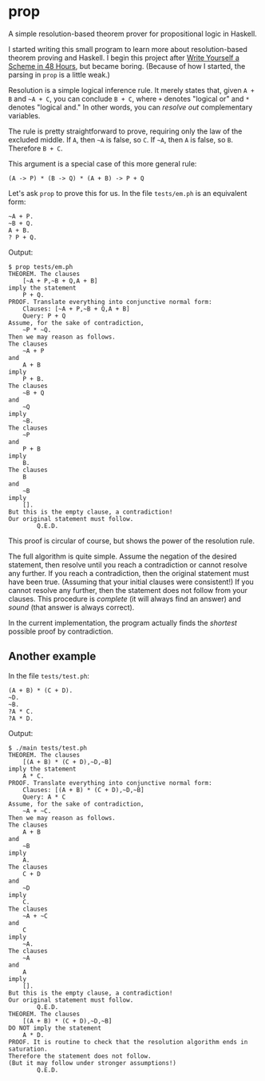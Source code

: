 # prop

A simple resolution-based theorem prover for propositional logic in Haskell.

I started writing this small program to learn more about resolution-based
theorem proving and Haskell. I begin this project after [Write Yourself
a Scheme in 48
Hours](https://en.wikibooks.org/wiki/Write_Yourself_a_Scheme_in_48_Hours), but
became boring. (Because of how I started, the parsing in `prop` is a little
weak.)

Resolution is a simple logical inference rule. It merely states that, given `A + B`
and `~A + C`, you can conclude `B + C`, where `+` denotes "logical or" and `*`
denotes "logical and." In other words, you can *resolve out* complementary
variables.

The rule is pretty straightforward to prove, requiring only the law of the
excluded middle. If `A`, then `~A` is false, so `C`. If `~A`, then `A` is
false, so `B`. Therefore `B + C`.

This argument is a special case of this more general rule:

```
(A -> P) * (B -> Q) * (A + B) -> P + Q
```

Let's ask `prop` to prove this for us. In the file `tests/em.ph` is an
equivalent form:

```
~A + P.
~B + Q.
A + B.
? P + Q.
```

Output:

```
$ prop tests/em.ph
THEOREM. The clauses
	[~A + P,~B + Q,A + B]
imply the statement
	P + Q.
PROOF. Translate everything into conjunctive normal form:
	Clauses: [~A + P,~B + Q,A + B]
	Query: P + Q
Assume, for the sake of contradiction,
	~P * ~Q.
Then we may reason as follows.
The clauses
	~A + P
and
	A + B
imply
	P + B.
The clauses
	~B + Q
and
	~Q
imply
	~B.
The clauses
	~P
and
	P + B
imply
	B.
The clauses
	B
and
	~B
imply
	[].
But this is the empty clause, a contradiction!
Our original statement must follow.
		Q.E.D.
```

This proof is circular of course, but shows the power of the resolution rule.

The full algorithm is quite simple. Assume the negation of the desired
statement, then resolve until you reach a contradiction or cannot resolve any
further. If you reach a contradiction, then the original statement must have
been true. (Assuming that your initial clauses were consistent!) If you cannot
resolve any further, then the statement does not follow from your clauses. This
procedure is *complete* (it will always find an answer) and *sound* (that
answer is always correct).

In the current implementation, the program actually finds the *shortest*
possible proof by contradiction.

## Another example

In the file `tests/test.ph`:

```
(A + B) * (C + D).
~D.
~B.
?A * C.
?A * D.
```

Output:

```
$ ./main tests/test.ph
THEOREM. The clauses
	[(A + B) * (C + D),~D,~B]
imply the statement
	A * C.
PROOF. Translate everything into conjunctive normal form:
	Clauses: [(A + B) * (C + D),~D,~B]
	Query: A * C
Assume, for the sake of contradiction,
	~A + ~C.
Then we may reason as follows.
The clauses
	A + B
and
	~B
imply
	A.
The clauses
	C + D
and
	~D
imply
	C.
The clauses
	~A + ~C
and
	C
imply
	~A.
The clauses
	~A
and
	A
imply
	[].
But this is the empty clause, a contradiction!
Our original statement must follow.
		Q.E.D.
THEOREM. The clauses
	[(A + B) * (C + D),~D,~B]
DO NOT imply the statement
	A * D.
PROOF. It is routine to check that the resolution algorithm ends in saturation.
Therefore the statement does not follow.
(But it may follow under stronger assumptions!)
		Q.E.D.
```

